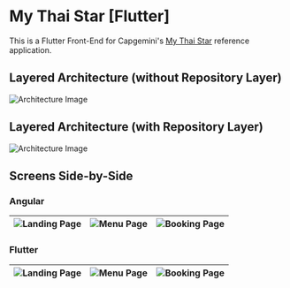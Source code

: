 # My Thai Star [Flutter]

This is a Flutter Front-End for Capgemini's [My Thai Star](https://github.com/devonfw/my-thai-star) reference application.

## Layered Architecture (without Repository Layer)
![Architecture Image](https://github.com/Fasust/my-thai-star-flutter/blob/master/.additional_material/mts-architecture-v2.png)

## Layered Architecture (with Repository Layer)
![Architecture Image](https://github.com/Fasust/my-thai-star-flutter/blob/master/.additional_material/mts-architecture-v201.png)

## Screens Side-by-Side
### Angular
| ![Landing Page](https://github.com/Fasust/my-thai-star-flutter/blob/master/.additional_material/og_screens/landing.png) | ![Menu Page](https://github.com/Fasust/my-thai-star-flutter/blob/master/.additional_material/og_screens/menu.png) | ![Booking Page](https://github.com/Fasust/my-thai-star-flutter/blob/master/.additional_material/og_screens/booking_top.png) |
| ----------------------------------------------------------------------------------------------------------------------- | ----------------------------------------------------------------------------------------------------------------- | --------------------------------------------------------------------------------------------------------------------------- |

### Flutter
| ![Landing Page](https://github.com/Fasust/my-thai-star-flutter/blob/master/.additional_material/flutter_screens/landing.jpg) | ![Menu Page](https://github.com/Fasust/my-thai-star-flutter/blob/master/.additional_material/flutter_screens/menu.jpg) | ![Booking Page](https://github.com/Fasust/my-thai-star-flutter/blob/master/.additional_material/flutter_screens/booking.jpg) |
| ----------------------------------------------------------------------------------------------------------------------- | ----------------------------------------------------------------------------------------------------------------- | --------------------------------------------------------------------------------------------------------------------------- |